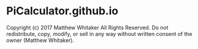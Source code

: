 # PiCalculator.github.io
Copyright (c) 2017 Matthew Whitaker
All Rights Reserved. Do not redistribute, copy, modify, or sell in any way without written consent of the owner (Matthew Whitaker).
